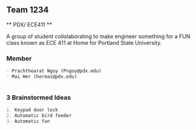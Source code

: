 ## Team 1234
** PDX/ ECE411 ** 

A group of student collolaborating to make engineer something for a FUN class known as ECE 411 at Home for Portland State University.

### Member

```markdown
- Prachthearat Ngoy (Pngoy@pdx.edu)
- Mai Her (hermai@pdx.edu)



```
### 3 Brainstormed Ideas
```markdown
1. Keypad door lock 
2. Automatic bird feeder
3. Automatic fan 


```
